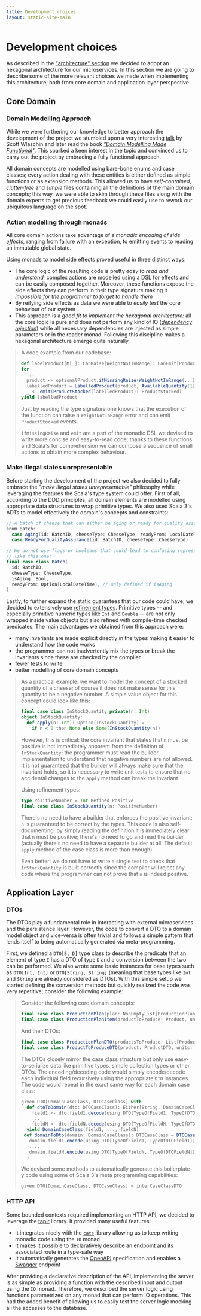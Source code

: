 ```yaml
---
title: Development choices
layout: static-site-main
---
```


# Development choices
As described in the ["architecture" section](...) we decided to adopt an hexagonal architecture for our microservices.
In this section we are going to describe some of the more relevant choices we made when implementing this architecture,
both from core domain and application layer perspective.

## Core Domain
### Domain Modelling Approach
While we were furthering our knowledge to better approach the development of the project we stumbled
upon a very interesting [talk](https://www.youtube.com/watch?v=2JB1_e5wZmU) by Scott Wlaschin and
later read the book [_"Domain Modelling Made Functional"_](https://pragprog.com/titles/swdddf/domain-modeling-made-functional/).
This sparked a keen interest in the topic and convinced us to carry out the project by embracing a
fully functional approach.

All domain concepts are modelled using bare-bone enums and case classes; every action dealing with
these entities is either defined as simple functions or as extension methods.
This allowed us to have _self-contained, clutter-free_ and _simple_ files containing all the
definitions of the main domain concepts; this way, we were able to skim through these files along
with the domain experts to get precious feedback we could easily use to rework our ubiquitous
language on the spot.

### Action modelling through monads
All core domain actions take advantage of a _monadic encoding of side effects,_ ranging from failure
with an exception, to emitting events to reading an immutable global state.

Using monads to model side effects proved useful in three distinct ways:

- The core logic of the resulting code is pretty _easy to read and understand:_ complex actions are
  modelled using a DSL for effects and can be easily composed together.
  Moreover, these functions expose the side effects they can perform in their type signature making
  it _impossible for the programmer to forget to handle them_
- By reifying side effects as data we were able to _easily test_ the core behaviour of our system
- This approach is a _good fit to implement the hexagonal architecture:_ all the core logic is pure
  and does not perform any kind of IO
  ([_dependency rejection_](https://blog.ploeh.dk/2017/01/27/from-dependency-injection-to-dependency-rejection/))
  while all necessary dependencies are injected as simple parameters or in the reader monad.
  Following this discipline makes a hexagonal architecture emerge quite naturally

> A code example from our codebase:
>
> ```scala
> def labelProduct[M[_]: CanRaise[WeightNotInRange]: CanEmit[ProductStocked]: Monad](...): M[LabelledProduct] =
> for
>   ...
>   product <- optionalProduct.ifMissingRaise(WeightNotInRange(...): WeightNotInRange)
>   labelledProduct = LabelledProduct(product, AvailableQuantity(1), batch.id)
>   _ <- emit(ProductStocked(labelledProduct): ProductStocked)
> yield labelledProduct
> ```
>
> Just by reading the type signature one knows that the execution of the function can raise a
> `WeightNotInRange` error and can emit `ProductStocked` events.
>
> `ifMissingRaise` and `emit` are a part of the monadic DSL we devised to write more concise
> and easy-to-read code: thanks to these functions and Scala's for comprehension we can compose a
> sequence of small actions to obtain more complex behaviour.

### Make illegal states unrepresentable
Before starting the development of the project we also decided to fully embrace the
_"make illegal states unrepresentable"_ philosophy while leveraging the features the Scala's
type system could offer.
First of all, according to the DDD principles, all domain elements are modelled using appropriate
data structures to wrap primitive types.
We also used Scala 3's ADTs to model effectively the domain's concepts and constraints:

```scala
// A batch of cheese that can either be aging or ready for quality assurance
enum Batch:
  case Aging(id: BatchID, cheeseType: CheeseType, readyFrom: LocalDateTime)
  case ReadyForQualityAssurance(id: BatchID, cheeseType: CheeseType)

// We do not use flags or booleans that could lead to confusing representations
// like this one:
final case class Batch(
  id: BatchID,
  cheeseType: CheeseType,
  isAging: Bool,
  readyFrom: Option[LocalDateTime], // only defined if isAging 
)
```

Lastly, to further expand the static guarantees that our code could have, we decided to extensively
use [refinement types](https://github.com/fthomas/refined).
Primitive types -- and especially primitive numeric types like `Int` and `Double` -- are not only
wrapped inside value objects but also refined with compile-time checked predicates.
The main advantages we obtained from this approach were:

- many invariants are made explicit directly in the types making it easier to understand how the
  code works
- the programmer can not inadvertently mix the types or break the invariants since these are checked
  by the compiler
- fewer tests to write
- better modelling of core domain concepts

> As a practical example: we want to model the concept of a stocked quantity of a cheese; of course
> it does not make sense for this quantity to be a negative number. A simple value object for this
> concept could look like this:
>
> ```scala
> final case class InStockQuantity private(n: Int)
> object InStockQuantity:
>   def apply(n: Int): Option[InStockQuantity] =
>     if n < 0 then None else Some(InStockQuantity(n))
> ```
>
> However, this is critical: the core invariant that states that `n` must be positive is not
> immediately apparent from the definition of `InStockQuantity`; the programmer must read the
> builder implementation to understand that negative numbers are not allowed.
> It is not guaranteed that the builder will always make sure that the invariant holds, so it is
> necessary to write unit tests to ensure that no accidental changes to the `apply` method can
> break the invariant.
>
> Using refinement types:
>
> ```scala
> type PositiveNumber = Int Refined Positive
> final case class InStockQuantity(n: PositiveNumber)
> ```
>
> There's no need to have a builder that enforces the positive invariant: `n` is guaranteed to be
> correct by the types.
> This code is also self-documenting: by simply reading the definition it is immediately clear that
> `n` must be positive; there's no need to go and read the builder (actually there's no need to have
> a separate builder at all! The default `apply` method of the case class is more than enough)
>
> Even better: we do not have to write a single test to check that `InStockQuantity` is built
> correctly since the compiler will reject any code where the programmer can not prove that `n` is
> indeed positive.

## Application Layer

### DTOs
The DTOs play a fundamental role in interacting with external microservices and the persistence layer.
However, the code to convert a DTO to a domain model object and vice-versa is often trivial and follows a
simple pattern that lends itself to being automatically generated via meta-programming.

First, we defined a `DTO[E, D]` type class to describe the predicate that an element of type `E` has a DTO
of type `D` and a conversion between the two can be performed. We also wrote some basic instances for
base types such as `DTO[Int, Int]` or `DTO[String, String]` (meaning that base types like `Int` and `String`
are already considered as DTOs).
With this simple setup we started defining the conversion methods but quickly realized the code was very repetitive;
consider the following example:

> Consider the following core domain concepts:
>
> ```scala
> final case class ProductionPlan(plan: NonEmptyList[ProductionPlanItem])
> final case class ProductionPlanItem(productToProduce: Product, units: NumberOfUnits)
> ```
>
> And their DTOs:
>
> ```scala
> final case class ProductionPlanDTO(productsToProduce: List[ProductToProduceDTO])
> final case class ProductToProduceDTO(product: ProductDTO, units: Int)
> ```
>
> The DTOs closely mirror the case class structure but only use easy-to-serialize data like primitive types,
> simple collection types or other DTOs.
> The encoding/decoding code would simply encode/decode each individual field recursively using the
> appropriate `DTO` instances. The code would repeat in the exact same way for each domain case class:
>
> ```scala
> given DTO[DomainCaseClass, DTOCaseClass] with
>   def dtoToDomain(dto: DTOCaseClass): Either[String, DomainCaseClass] = for 
>     field1 <- dto.field1.decode(using DTO[TypeOfField1, TypeOfDTOField1])
>     ... 
>     fieldN <- dto.fieldN.decode(using DTO[TypeOfFieldN, TypeOfDTOFieldN])
>   yield DomainCaseClass(field1, ..., fieldN)
>  def domainToDto(domain: DomainCaseClass): DTOCaseClass = DTOCaseClass(
>    domain.field1.encode(using DTO[TypeOfField1, TypeOfDTOField1]),
>    ...,
>    domain.fieldN.encode(using DTO[TypeOfFieldN, TypeOfDTOFieldN]),
>   )
> ```
>
> We devised some methods to automatically generate this boilerplate-y code using some of Scala
> 3's meta programming capabilities:
>
> ```scala
> given DTO[DomainCaseClass, DTOCaseClass] = interCaseClassDTO
> ```

### HTTP API
Some bounded contexts required implementing an HTTP API, we decided to leverage
the [tapir](https://tapir.softwaremill.com/en/latest/) library.
It provided many useful features:

- It integrates nicely with the [`cats`](https://typelevel.org/cats/) library
  allowing us to keep writing monadic code using the `IO` monad
- It makes it possible to declaratively describe an endpoint and its associated
  route in a type-safe way
- It automatically generates the [OpenAPI](https://openapi.it/) specification
  and enables a [Swagger](https://swagger.io/) endpoint

After providing a declarative description of the API, implementing the server is as
simple as providing a function with the described input and output using the `IO`
monad.
Therefore, we described the server logic using functions parametrized on any monad
that can perform IO operations. This had the added benefit of allowing us
to easily test the server logic mocking all the accesses to the database.
